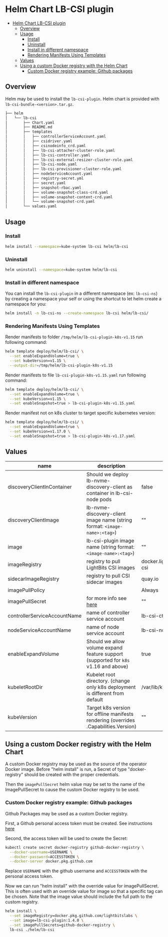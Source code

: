 # Helm Chart LB-CSI plugin

- [Helm Chart LB-CSI plugin](#helm-chart-lb-csi-plugin)
  - [Overview](#overview)
  - [Usage](#usage)
    - [Install](#install)
    - [Uninstall](#uninstall)
    - [Install in different namespace](#install-in-different-namespace)
    - [Rendering Manifests Using Templates](#rendering-manifests-using-templates)
  - [Values](#values)
  - [Using a custom Docker registry with the Helm Chart](#using-a-custom-docker-registry-with-the-helm-chart)
    - [Custom Docker registry example: Github packages](#custom-docker-registry-example-github-packages)

## Overview

Helm may be used to install the `lb-csi-plugin`. Helm chart is provided with `lb-csi-bundle-<version>.tar.gz`.

```bash
├── helm
│   └── lb-csi
│       ├── Chart.yaml
│       ├── README.md
│       ├── templates
│       │   ├── controllerServiceAccount.yaml
│       │   ├── csidriver.yaml
│       │   ├── csinodeinfo_crd.yaml
│       │   ├── lb-csi-attacher-cluster-role.yaml
│       │   ├── lb-csi-controller.yaml
│       │   ├── lb-csi-external-resizer-cluster-role.yaml
│       │   ├── lb-csi-node.yaml
│       │   ├── lb-csi-provisioner-cluster-role.yaml
│       │   ├── nodeServiceAccount.yaml
│       │   ├── registry-secret.yml
│       │   ├── secret.yaml
│       │   ├── snapshot-rbac.yaml
│       │   ├── volume-snapshot-class-crd.yaml
│       │   ├── volume-snapshot-content-crd.yaml
│       │   └── volume-snapshot-crd.yaml
│       └── values.yaml
```

## Usage

### Install

```bash
helm install --namespace=kube-system lb-csi helm/lb-csi
```

### Uninstall

```bash
helm uninstall --namespace=kube-system helm/lb-csi
```

### Install in different namespace

You can install the `lb-csi-plugin` in a different namespace (ex: `lb-csi-ns`)
by creating a namespace your self or using the shortcut to let helm create a namespace for you:

```bash
helm install -n lb-csi-ns --create-namespace lb-csi helm/lb-csi/
```

### Rendering Manifests Using Templates

Render manifests to folder `/tmp/helm/lb-csi-plugin-k8s-v1.15` run following command:

```bash
helm template deploy/helm/lb-csi/ \
  --set enableExpandVolume=true \
  --set kubeVersion=v1.15 \
  --output-dir=/tmp/helm/lb-csi-plugin-k8s-v1.15
```

Render manifests to file `lb-csi-plugin-k8s-v1.15.yaml` run following command:

```bash
helm template deploy/helm/lb-csi/ \
  --set enableExpandVolume=true \
  --set kubeVersion=v1.15 \
  --set enableSnapshot=true > lb-csi-plugin-k8s-v1.15.yaml
```

Render manifest not on k8s cluster to target specific kubernetes version:

```bash
helm template deploy/helm/lb-csi/ \
  --set enableExpandVolume=true \
  --set kubeVersion=v1.17.0 \
  --set enableSnapshot=true > lb-csi-plugin-k8s-v1.17.yaml
```

## Values

| name                         | description                                                                         | default         |
|------------------------------|-------------------------------------------------------------------------------------|-----------------|
| discoveryClientInContainer   | Should we deploy lb-nvme-discovery-client as container in lb-csi-node pods          | false           |
| discoveryClientImage         | lb-nvme-discovery-client image name (string format: `<image-name>:<tag>`)           | ""              |
| image                        | lb-csi-plugin image name (string format:  `<image-name>:<tag>`)                     | ""              |
| imageRegistry                | registry to pull LightBits CSI images                           | docker.lightbitslabs.com/lightos-csi|
| sidecarImageRegistry         | registry to pull CSI sidecar images                                                 | quay.io         |
| imagePullPolicy              |                                                                                     | Always          |
| imagePullSecret              | for more info see [here](#using-a-custom-docker-registry-with-the-helm-chart)       | ""              |
| controllerServiceAccountName | name of controller service account                                                  | lb-csi-ctrl-sa  |
| nodeServiceAccountName       | name of node service account                                                        | lb-csi-node-sa  |
| enableExpandVolume           | Should we allow volume expand feature support (supported for `k8s` v1.16 and above) | true            |
| kubeletRootDir               | Kubelet root directory. (change only k8s deployment is different from default       | /var/lib/kubelet|
| kubeVersion                  | Target k8s version for offline manifests rendering (overrides .Capabilities.Version)| ""              |

## Using a custom Docker registry with the Helm Chart

A custom Docker registry may be used as the source of the operator Docker image. Before "helm install" is run, a Secret of type "docker-registry" should be created with the proper credentials.

Then the `imagePullSecret` helm value may be set to the name of the ImagePullSecret to cause the custom Docker registry to be used.

### Custom Docker registry example: Github packages

Github Packages may be used as a custom Docker registry.

First, a Github personal access token must be created. See instructions [here](https://docs.github.com/en/github/authenticating-to-github/creating-a-personal-access-token)

Second, the access token will be used to create the Secret:

```bash
kubectl create secret docker-registry github-docker-registry \
  --docker-username=USERNAME \
  --docker-password=ACCESSTOKEN \
  --docker-server docker.pkg.github.com
```

Replace `USERNAME` with the github username and `ACCESSTOKEN` with the personal access token.

Now we can run "helm install" with the override value for imagePullSecret. This is often used with an override value for image so that a specific tag can be chosen. Note that the image value should include the full path to the custom registry.

```bash
helm install \
  --set imageRegistry=docker.pkg.github.com/lightbitslabs \
  --set image=lb-csi-plugin:1.4.0 \
  --set imagePullSecrets=github-docker-registry \
  lb-csi ./helm/lb-csi
```

